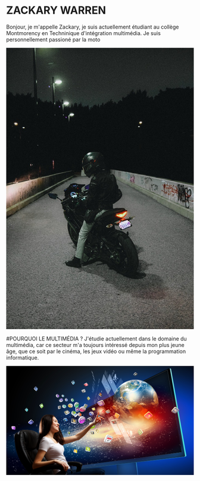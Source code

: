 # ZACKARY WARREN
Bonjour, je m'appelle Zackary, je suis actuellement étudiant au collège Montmorency en Techninique d'intégration multimédia. 
Je suis personnellement passioné par la moto

![photo](Image.jfif)

#POURQUOI LE MULTIMÉDIA ?
J'étudie actuellement dans le domaine du multimédia, car ce secteur m'a toujours intéressé depuis mon plus jeune âge, que ce soit par le cinéma, les jeux vidéo ou même la programmation informatique.

![photo](Multimedia-Elements.png)


